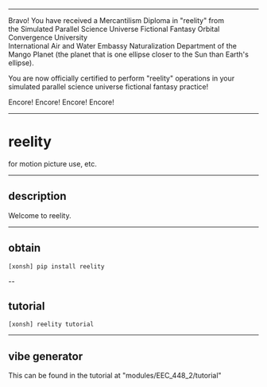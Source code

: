 ******

Bravo!  You have received a Mercantilism Diploma in "reelity" from   
the Simulated Parallel Science Universe Fictional Fantasy Orbital Convergence University   
International Air and Water Embassy Naturalization Department of the Mango Planet
(the planet that is one ellipse closer to the Sun than Earth's ellipse).    

You are now officially certified to perform "reelity" operations in your   
simulated parallel science universe fictional fantasy practice!    

Encore! Encore! Encore! Encore!

******


# reelity
for motion picture use, etc.   

---

## description
Welcome to reelity.

---

## obtain
`[xonsh] pip install reelity`

--

## tutorial
`[xonsh] reelity tutorial`

---

## vibe generator
This can be found in the tutorial at "modules/EEC_448_2/tutorial"

